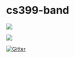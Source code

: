 # cs399-band

[![](https://travis-ci.org/justinwp/cs399-band.svg)](https://travis-ci.org/justinwp/cs399-band)

[![](https://coveralls.io/repos/justinwp/cs399-band/badge.svg?branch=master&asdf=1)](https://coveralls.io/r/justinwp/cs399-band?branch=master)

[![Gitter](https://badges.gitter.im/Join%20Chat.svg)](https://gitter.im/justinwp/cs399-band?utm_source=badge&utm_medium=badge&utm_campaign=pr-badge&utm_content=badge)